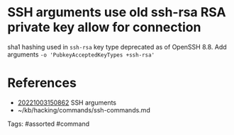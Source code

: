 # SSH arguments use old ssh-rsa RSA private key allow for connection
sha1 hashing used in `ssh-rsa` key type deprecated as of OpenSSH 8.8.
Add arguments
` -o 'PubkeyAcceptedKeyTypes +ssh-rsa' `

# References
- [20221003150862](/zet/20221003150862/README.md) SSH arguments
- ~/kb/hacking/commands/ssh-commands.md

Tags:
    #assorted #command
